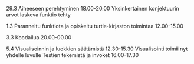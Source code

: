 29.3 Aiheeseen perehtyminen 18.00-20.00
Yksinkertainen konjektuurin arvot laskeva funktio tehty

1.3 Paranneltu funktiota ja opiskeltu turtle-kirjaston toimintaa 12.00-15.00

3.3 Koodailua 20.00-00.00

5.4 Visualisoinnin ja luokkien säätämistä 12.30-15.30
Visualisointi toimii nyt  yhdelle luvulle
Testien tekemistä ja invoket 16.00-17.30
